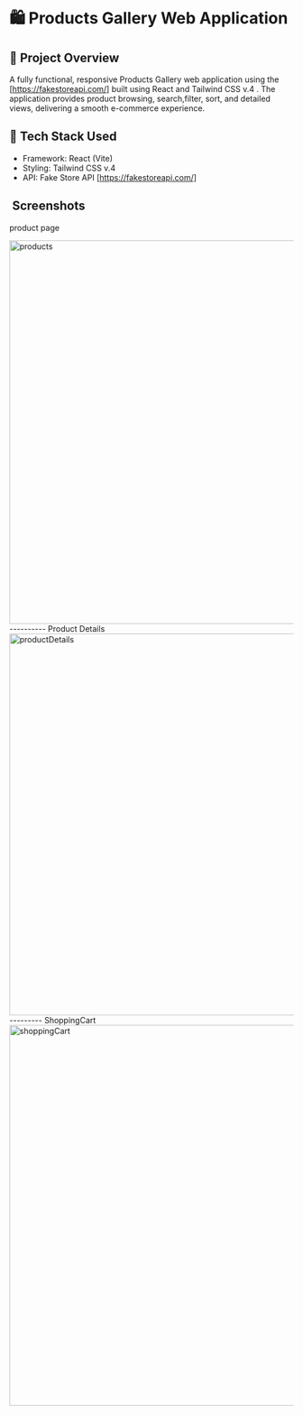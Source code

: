 # 🛍️ Products Gallery Web Application

## 📝 Project Overview
A fully functional, responsive Products Gallery web application using the [https://fakestoreapi.com/] built using React and Tailwind CSS v.4 . The application provides product browsing, search,filter, sort, and detailed views, delivering a smooth e-commerce experience.

## 🧱 Tech Stack Used
- Framework: React (Vite)
- Styling: Tailwind CSS v.4
- API: Fake Store API [https://fakestoreapi.com/]

## ️ ️Screenshots
product page

<img width="1365" height="680" alt="products" src="https://github.com/user-attachments/assets/52788ef4-6be5-4ccf-8255-8bc53fbf3511" />
----------
Product Details

<img width="1364" height="677" alt="productDetails" src="https://github.com/user-attachments/assets/b2bc1d96-900d-4f98-845e-ec76a83c5bf5" />
---------
ShoppingCart

<img width="1363" height="675" alt="shoppingCart" src="https://github.com/user-attachments/assets/71fa32cb-8f62-42e7-aa03-613c6642445f" />
